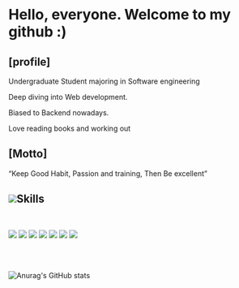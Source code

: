 <br>
<h1>Hello, everyone. Welcome to my github :)</h1>
<h2>[profile]</h2>
<p>Undergraduate Student majoring in Software engineering</p>
<p>Deep diving into Web development.</p>
<p>Biased to Backend nowadays.</p>
<p>Love reading books and working out</P>

<h2>[Motto]</h2>
<q>Keep Good Habit, Passion and training, Then Be excellent</q>
<br>

<h2><img src="https://img.icons8.com/cotton/30/000000/laptop-coding.png"/>Skills</h2>
<br>

<img src="https://img.shields.io/badge/HTML5-E34F26?style=for-the-badge&logo=HTML5&logoColor=white"/></a>
<img src="https://img.shields.io/badge/CSS3-1572B6?style=for-the-badge&logo=CSS3&logoColor=white"/></a>
<img src="https://img.shields.io/badge/JAVASCRIPT-F7DF1E?style=for-the-badge&logo=JavaScript&logoColor=white"/></a>
<img src="https://img.shields.io/badge/TypeScript-007ACC??logo=TypeScript&logoColor=White&style=for-the-badge"/></a>
<img src="https://img.shields.io/badge/-ReactJs-61DAFB?style=for-the-badge&logo=react&logoColor=white"/></a>
<img src="https://img.shields.io/badge/-NodeJs-68A063?style=for-the-badge&logo=node&logoColor=white"/></a>
<img src="https://img.shields.io/badge/rust-black.svg?logo=rust&logoColor=white&style=for-the-badge"/></a>

<br>
<br>

![Anurag's GitHub stats](https://github-readme-stats.vercel.app/api?username=codernineteen&show_icons=true&theme=default)

